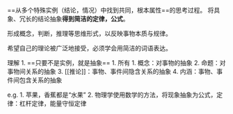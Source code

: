 ==从多个特殊实例（结论，情况）中找到共同，根本属性==的思考过程。
将具象、冗长的结论抽象**得到简洁的定律，公式**。

形成概念，判断，推理等思维形式，以反映事物本质与规律。

希望自己的理论被广泛地接受，必须学会用简洁的词语表达。

理解
	1. ==只要不是实例，就是抽象== 
		1. 所有
			1. 概念：对事物的抽象
			2. 命题：对事物间关系的抽象
			3. [[推论]]：事物、事件间隐含关系的抽象
			4. 内涵：事物、事件间包含关系的抽象

e.g.
	1. 苹果，香蕉都是“水果”
	2. 物理学使用数学的方法，将现象抽象为公式，定律：杠杆定律，能量守恒定律